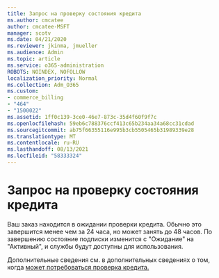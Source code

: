 ```yaml
---
title: Запрос на проверку состояния кредита
ms.author: cmcatee
author: cmcatee-MSFT
manager: scotv
ms.date: 04/21/2020
ms.reviewer: jkinma, jmueller
ms.audience: Admin
ms.topic: article
ms.service: o365-administration
ROBOTS: NOINDEX, NOFOLLOW
localization_priority: Normal
ms.collection: Adm_O365
ms.custom:
- commerce_billing
- "464"
- "1500022"
ms.assetid: 1ff0c139-3ce0-46e7-873c-35d4f60f9f7c
ms.openlocfilehash: 59eb6c788376ccf413c65b234aa34a68cc31cdad
ms.sourcegitcommit: ab75f66355116e995b3cb5505465b31989339e28
ms.translationtype: MT
ms.contentlocale: ru-RU
ms.lasthandoff: 08/13/2021
ms.locfileid: "58333324"
---
```

# <a name="credit-check-status-request"></a>Запрос на проверку состояния кредита

Ваш заказ находится в ожидании проверки кредита. Обычно это завершится менее чем за 24 часа, но может занять до 48 часов. По завершению состояние подписки изменится с "Ожидание" на "Активный", и службы будут доступны для использования.

Дополнительные сведения см. в дополнительных сведениях о том, когда [может потребоваться проверка кредита.](https://docs.microsoft.com/microsoft-365/commerce/billing-and-payments/pay-for-your-subscription#pay-by-invoice-check-or-eft)
